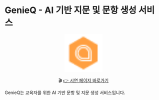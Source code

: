 # GenieQ - AI 기반 지문 및 문항 생성 서비스

<p align="center">
  <img src="./파비콘.png" width="120" alt="GenieQ 로고"/>
</p>

<p align="center">
  🎬 <a href="http://43.202.6.90/team/genius/kwanghoon">👉 시연 페이지 바로가기</a>
</p>

GenieQ는 교육자를 위한 AI 기반 문항 및 지문 생성 서비스입니다.


